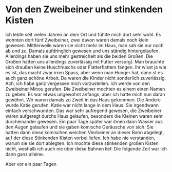 # Von den Zweibeiner und stinkenden Kisten

Ich lebte seit vielen Jahren an dem Ort und fühlte mich dort sehr wohl.
Es wohnten dort fünf Zweibeiner, zwei davon waren damals noch klein gewesen.
Mittlerweile waren sie nicht mehr im Haus, man sah sie nur noch ab und zu. Damals 
aufdringlich gewesen und uns ständig hintergelaufen. Allerdings haben sie uns mehr gestreichelt
als die beiden Großen. Die Großen hatten uns allerdings zuverlässig mit Futter versorgt. Man brauchte 
sich draußen keine Huschhuschs oder Flatterflatters fangen. Ihr wisst ja wie es ist, das  macht zwar irren Spass,
aber wenn man Hunger hat, dann st es auch ganz schöne Arbeit.
Da waren die Kinder nicht sonderlich zuverlässig. 
Ach, ich habe ganz vergessen mich vorzustellen. Ich werde von den Zweibeiner Minou gerufen.
Die Zweibeiner mochten es einem einen Namen zu geben. Es war etwas ungewohnt anfangs, aber ich hatte
mich nun daran gewöhnt. Wir waren damals zu Zweit in das Haus gekommen. Die Andere wurde Katie gerufen.
Katie war nicht lange in dem Haus. Sie irgendwann einfach verschwunden. Das war sehr aufregend gewesen, die Zweibeiner
waren aufgeregt durchs Haus gelaufen, besonders die Kleinen waren sehr durcheinander gewesen. Ein paar Tage später war 
ihnen dann Wasser aus den Augen gelaufen und sie gaben komische Geräusche von sich. 
Sie hatten dann diese komischen weichen Vierbeiner an dieser Bahn abgelegt, auf der diese Stinkenden Kisten vorbei liefen.
Ich habe nie verstanden, warum sie sie dort ablegten. Ich mochte diese stinkenden großen Kisten nicht, weshalb ich auch nie über diese Bahnen
lief. Die folgende Zeit war ich dann ganz alleine.

Aber vor ein paar Tagen 
